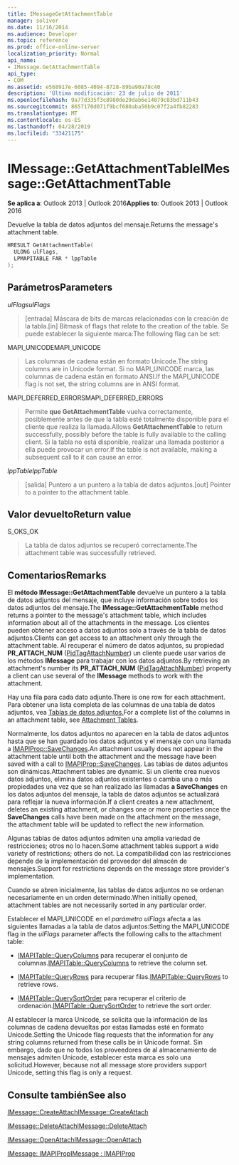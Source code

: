 ```yaml
---
title: IMessageGetAttachmentTable
manager: soliver
ms.date: 11/16/2014
ms.audience: Developer
ms.topic: reference
ms.prod: office-online-server
localization_priority: Normal
api_name:
- IMessage.GetAttachmentTable
api_type:
- COM
ms.assetid: e568917e-6085-4094-8728-89ba90a78c40
description: 'Última modificación: 23 de julio de 2011'
ms.openlocfilehash: 9a77d335f3c8980de29dab6e14079c83bd711b43
ms.sourcegitcommit: 8657170d071f9bcf680aba50b9c07f2a4fb82283
ms.translationtype: MT
ms.contentlocale: es-ES
ms.lasthandoff: 04/28/2019
ms.locfileid: "33421175"
---
```

# <a name="imessagegetattachmenttable"></a><span data-ttu-id="38a4d-103">IMessage::GetAttachmentTable</span><span class="sxs-lookup"><span data-stu-id="38a4d-103">IMessage::GetAttachmentTable</span></span>

  
  
<span data-ttu-id="38a4d-104">**Se aplica a**: Outlook 2013 | Outlook 2016</span><span class="sxs-lookup"><span data-stu-id="38a4d-104">**Applies to**: Outlook 2013 | Outlook 2016</span></span> 
  
<span data-ttu-id="38a4d-105">Devuelve la tabla de datos adjuntos del mensaje.</span><span class="sxs-lookup"><span data-stu-id="38a4d-105">Returns the message's attachment table.</span></span>
  
```cpp
HRESULT GetAttachmentTable(
  ULONG ulFlags,
  LPMAPITABLE FAR * lppTable
);
```

## <a name="parameters"></a><span data-ttu-id="38a4d-106">Parámetros</span><span class="sxs-lookup"><span data-stu-id="38a4d-106">Parameters</span></span>

 <span data-ttu-id="38a4d-107">_ulFlags_</span><span class="sxs-lookup"><span data-stu-id="38a4d-107">_ulFlags_</span></span>
  
> <span data-ttu-id="38a4d-108">[entrada] Máscara de bits de marcas relacionadas con la creación de la tabla.</span><span class="sxs-lookup"><span data-stu-id="38a4d-108">[in] Bitmask of flags that relate to the creation of the table.</span></span> <span data-ttu-id="38a4d-109">Se puede establecer la siguiente marca:</span><span class="sxs-lookup"><span data-stu-id="38a4d-109">The following flag can be set:</span></span> 
    
<span data-ttu-id="38a4d-110">MAPI_UNICODE</span><span class="sxs-lookup"><span data-stu-id="38a4d-110">MAPI_UNICODE</span></span> 
  
> <span data-ttu-id="38a4d-111">Las columnas de cadena están en formato Unicode.</span><span class="sxs-lookup"><span data-stu-id="38a4d-111">The string columns are in Unicode format.</span></span> <span data-ttu-id="38a4d-112">Si no MAPI_UNICODE marca, las columnas de cadena están en formato ANSI.</span><span class="sxs-lookup"><span data-stu-id="38a4d-112">If the MAPI_UNICODE flag is not set, the string columns are in ANSI format.</span></span>
    
<span data-ttu-id="38a4d-113">MAPI_DEFERRED_ERRORS</span><span class="sxs-lookup"><span data-stu-id="38a4d-113">MAPI_DEFERRED_ERRORS</span></span> 
  
> <span data-ttu-id="38a4d-114">Permite **que GetAttachmentTable** vuelva correctamente, posiblemente antes de que la tabla esté totalmente disponible para el cliente que realiza la llamada.</span><span class="sxs-lookup"><span data-stu-id="38a4d-114">Allows **GetAttachmentTable** to return successfully, possibly before the table is fully available to the calling client.</span></span> <span data-ttu-id="38a4d-115">Si la tabla no está disponible, realizar una llamada posterior a ella puede provocar un error.</span><span class="sxs-lookup"><span data-stu-id="38a4d-115">If the table is not available, making a subsequent call to it can cause an error.</span></span> 
    
 <span data-ttu-id="38a4d-116">_lppTable_</span><span class="sxs-lookup"><span data-stu-id="38a4d-116">_lppTable_</span></span>
  
> <span data-ttu-id="38a4d-117">[salida] Puntero a un puntero a la tabla de datos adjuntos.</span><span class="sxs-lookup"><span data-stu-id="38a4d-117">[out] Pointer to a pointer to the attachment table.</span></span>
    
## <a name="return-value"></a><span data-ttu-id="38a4d-118">Valor devuelto</span><span class="sxs-lookup"><span data-stu-id="38a4d-118">Return value</span></span>

<span data-ttu-id="38a4d-119">S_OK</span><span class="sxs-lookup"><span data-stu-id="38a4d-119">S_OK</span></span> 
  
> <span data-ttu-id="38a4d-120">La tabla de datos adjuntos se recuperó correctamente.</span><span class="sxs-lookup"><span data-stu-id="38a4d-120">The attachment table was successfully retrieved.</span></span>
    
## <a name="remarks"></a><span data-ttu-id="38a4d-121">Comentarios</span><span class="sxs-lookup"><span data-stu-id="38a4d-121">Remarks</span></span>

<span data-ttu-id="38a4d-122">El **método IMessage::GetAttachmentTable** devuelve un puntero a la tabla de datos adjuntos del mensaje, que incluye información sobre todos los datos adjuntos del mensaje.</span><span class="sxs-lookup"><span data-stu-id="38a4d-122">The **IMessage::GetAttachmentTable** method returns a pointer to the message's attachment table, which includes information about all of the attachments in the message.</span></span> <span data-ttu-id="38a4d-123">Los clientes pueden obtener acceso a datos adjuntos solo a través de la tabla de datos adjuntos.</span><span class="sxs-lookup"><span data-stu-id="38a4d-123">Clients can get access to an attachment only through the attachment table.</span></span> <span data-ttu-id="38a4d-124">Al recuperar el número de datos adjuntos, su propiedad **PR_ATTACH_NUM** ([PidTagAttachNumber](pidtagattachnumber-canonical-property.md)) un cliente puede usar varios de los métodos **IMessage** para trabajar con los datos adjuntos.</span><span class="sxs-lookup"><span data-stu-id="38a4d-124">By retrieving an attachment's number its **PR_ATTACH_NUM** ([PidTagAttachNumber](pidtagattachnumber-canonical-property.md)) property a client can use several of the **IMessage** methods to work with the attachment.</span></span> 
  
<span data-ttu-id="38a4d-125">Hay una fila para cada dato adjunto.</span><span class="sxs-lookup"><span data-stu-id="38a4d-125">There is one row for each attachment.</span></span> <span data-ttu-id="38a4d-126">Para obtener una lista completa de las columnas de una tabla de datos adjuntos, vea [Tablas de datos adjuntos.](attachment-tables.md)</span><span class="sxs-lookup"><span data-stu-id="38a4d-126">For a complete list of the columns in an attachment table, see [Attachment Tables](attachment-tables.md).</span></span>
  
<span data-ttu-id="38a4d-127">Normalmente, los datos adjuntos no aparecen en la tabla de datos adjuntos hasta que se han guardado los datos adjuntos y el mensaje con una llamada a [IMAPIProp::SaveChanges](imapiprop-savechanges.md).</span><span class="sxs-lookup"><span data-stu-id="38a4d-127">An attachment usually does not appear in the attachment table until both the attachment and the message have been saved with a call to [IMAPIProp::SaveChanges](imapiprop-savechanges.md).</span></span> <span data-ttu-id="38a4d-128">Las tablas de datos adjuntos son dinámicas.</span><span class="sxs-lookup"><span data-stu-id="38a4d-128">Attachment tables are dynamic.</span></span> <span data-ttu-id="38a4d-129">Si un cliente crea nuevos datos adjuntos, elimina datos adjuntos existentes o cambia una o más propiedades una vez que se han realizado las llamadas **a SaveChanges** en los datos adjuntos del mensaje, la tabla de datos adjuntos se actualizará para reflejar la nueva información.</span><span class="sxs-lookup"><span data-stu-id="38a4d-129">If a client creates a new attachment, deletes an existing attachment, or changes one or more properties once the **SaveChanges** calls have been made on the attachment on the message, the attachment table will be updated to reflect the new information.</span></span> 
  
<span data-ttu-id="38a4d-130">Algunas tablas de datos adjuntos admiten una amplia variedad de restricciones; otros no lo hacen.</span><span class="sxs-lookup"><span data-stu-id="38a4d-130">Some attachment tables support a wide variety of restrictions; others do not.</span></span> <span data-ttu-id="38a4d-131">La compatibilidad con las restricciones depende de la implementación del proveedor del almacén de mensajes.</span><span class="sxs-lookup"><span data-stu-id="38a4d-131">Support for restrictions depends on the message store provider's implementation.</span></span> 
  
<span data-ttu-id="38a4d-132">Cuando se abren inicialmente, las tablas de datos adjuntos no se ordenan necesariamente en un orden determinado.</span><span class="sxs-lookup"><span data-stu-id="38a4d-132">When initially opened, attachment tables are not necessarily sorted in any particular order.</span></span> 
  
<span data-ttu-id="38a4d-133">Establecer el MAPI_UNICODE en el  _parámetro ulFlags_ afecta a las siguientes llamadas a la tabla de datos adjuntos:</span><span class="sxs-lookup"><span data-stu-id="38a4d-133">Setting the MAPI_UNICODE flag in the  _ulFlags_ parameter affects the following calls to the attachment table:</span></span> 
  
- <span data-ttu-id="38a4d-134">[IMAPITable::QueryColumns](imapitable-querycolumns.md) para recuperar el conjunto de columnas.</span><span class="sxs-lookup"><span data-stu-id="38a4d-134">[IMAPITable::QueryColumns](imapitable-querycolumns.md) to retrieve the column set.</span></span> 
    
- <span data-ttu-id="38a4d-135">[IMAPITable::QueryRows](imapitable-queryrows.md) para recuperar filas.</span><span class="sxs-lookup"><span data-stu-id="38a4d-135">[IMAPITable::QueryRows](imapitable-queryrows.md) to retrieve rows.</span></span> 
    
- <span data-ttu-id="38a4d-136">[IMAPITable::QuerySortOrder](imapitable-querysortorder.md) para recuperar el criterio de ordenación.</span><span class="sxs-lookup"><span data-stu-id="38a4d-136">[IMAPITable::QuerySortOrder](imapitable-querysortorder.md) to retrieve the sort order.</span></span> 
    
<span data-ttu-id="38a4d-137">Al establecer la marca Unicode, se solicita que la información de las columnas de cadena devueltas por estas llamadas esté en formato Unicode.</span><span class="sxs-lookup"><span data-stu-id="38a4d-137">Setting the Unicode flag requests that the information for any string columns returned from these calls be in Unicode format.</span></span> <span data-ttu-id="38a4d-138">Sin embargo, dado que no todos los proveedores de al almacenamiento de mensajes admiten Unicode, establecer esta marca es solo una solicitud.</span><span class="sxs-lookup"><span data-stu-id="38a4d-138">However, because not all message store providers support Unicode, setting this flag is only a request.</span></span>
  
## <a name="see-also"></a><span data-ttu-id="38a4d-139">Consulte también</span><span class="sxs-lookup"><span data-stu-id="38a4d-139">See also</span></span>



[<span data-ttu-id="38a4d-140">IMessage::CreateAttach</span><span class="sxs-lookup"><span data-stu-id="38a4d-140">IMessage::CreateAttach</span></span>](imessage-createattach.md)
  
[<span data-ttu-id="38a4d-141">IMessage::DeleteAttach</span><span class="sxs-lookup"><span data-stu-id="38a4d-141">IMessage::DeleteAttach</span></span>](imessage-deleteattach.md)
  
[<span data-ttu-id="38a4d-142">IMessage::OpenAttach</span><span class="sxs-lookup"><span data-stu-id="38a4d-142">IMessage::OpenAttach</span></span>](imessage-openattach.md)
  
[<span data-ttu-id="38a4d-143">IMessage: IMAPIProp</span><span class="sxs-lookup"><span data-stu-id="38a4d-143">IMessage : IMAPIProp</span></span>](imessageimapiprop.md)

